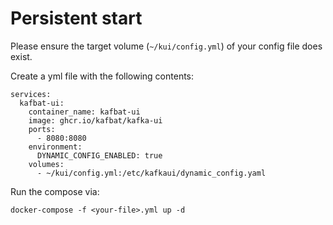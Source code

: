 # Persistent start

Please ensure the target volume (`~/kui/config.yml`) of your config file does exist.

Create a yml file with the following contents:

```
services:
  kafbat-ui:
    container_name: kafbat-ui
    image: ghcr.io/kafbat/kafka-ui
    ports:
      - 8080:8080
    environment:
      DYNAMIC_CONFIG_ENABLED: true
    volumes:
      - ~/kui/config.yml:/etc/kafkaui/dynamic_config.yaml
```

Run the compose via:

`docker-compose -f <your-file>.yml up -d`
